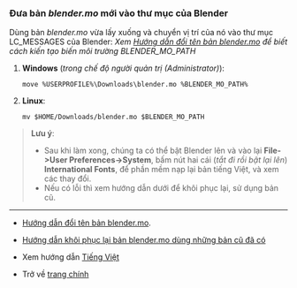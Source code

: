 ### Đưa bản *blender.mo* mới vào thư mục của Blender

Dùng bản *blender.mo* vừa lấy xuống và chuyển vị trí của nó vào thư mục LC_MESSAGES của Blender:
*Xem [Hướng dẫn đổi tên bản blender.mo](vi_rename_blender_mo.md) để biết cách kiến tạo biến môi trường BLENDER_MO_PATH*

1. **Windows** (*trong chế độ người quản trị (Administrator)*): 
    ```
    move %USERPROFILE%\Downloads\blender.mo %BLENDER_MO_PATH%
    ```
2. **Linux**: 

    ```
    mv $HOME/Downloads/blender.mo $BLENDER_MO_PATH
    ```

> **Lưu ý**:
> + Sau khi làm xong, chúng ta có thể bật Blender lên và vào lại **File->User Preferences->System**, bấm nút hai cái (*tắt đi rồi bật lại lên*) **International Fonts**, để phần mềm nạp lại bản tiếng Việt, và xem các thay đổi. 
> + Nếu có lỗi thì xem hướng dẫn dưới để khôi phục lại, sử dụng bản cũ.
---
- [Hướng dẫn đổi tên bản blender.mo](vi_rename_blender_mo.md).

- [Hướng dẫn khôi phục lại bản blender.mo dùng những bản cũ đã có](vi_restore_from_backup_blender_mo.md)

- Xem hướng dẫn [Tiếng Việt](vi_readme.md)

- Trở về [trang chính](https://github.com/hoangduytran/blender-internationalisation)
